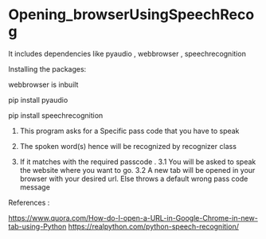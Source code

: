 # Opening_browserUsingSpeechRecog
It includes dependencies like pyaudio , webbrowser , speechrecognition

Installing the packages:

webbrowser is inbuilt

pip install pyaudio

pip install speechrecognition

1. This program asks for a Specific pass code that you have to speak


2. The spoken word(s) hence will be recognized by recognizer class


3. If it matches with the required passcode .
      3.1 You will be asked to speak the website where you want to go.
      3.2 A new tab will be opened in your browser with your desired url.
   Else throws a default wrong pass code message
   
   
References :

https://www.quora.com/How-do-I-open-a-URL-in-Google-Chrome-in-new-tab-using-Python
https://realpython.com/python-speech-recognition/
